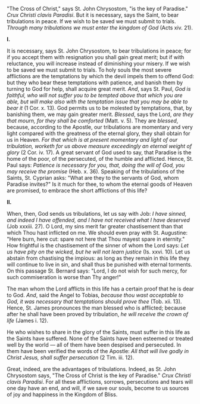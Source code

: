 
\"The Cross of Christ,\" says St. John Chrysostom, \"is the key of Paradise.\" *Crux Christi clavis Paradisi*. But it is necessary, says the Saint, to bear tribulations in peace. If we wish to be saved we must submit to trials. *Through many tribulations we must enter the kingdom of God* (Acts xiv. 21).

**I\.**

It is necessary, says St. John Chrysostom, to bear tribulations in peace; for if you accept them with resignation you shall gain great merit; but if with reluctance, you will increase instead of diminishing your misery. If we wish to be saved we must submit to trials. To holy souls the most severe afflictions are the temptations by which the devil impels them to offend God: but they who bear these temptations with patience, and banish them by turning to God for help, shall acquire great merit. *And*, says St. Paul, *God is faithful, who will not suffer you to be tempted above that which you are able, but will make also with the temptation issue that you may be able to bear it* (1 Cor. x. 13). God permits us to be molested by temptations, that, by banishing them, we may gain greater merit. *Blessed*, says the Lord, *are they that mourn, for they shall be comforted* (Matt. v. 5). They are *blessed*, because, according to the Apostle, our tribulations are momentary and very light compared with the greatness of the eternal glory, they shall obtain for us in Heaven. *For that which is at present momentary and light of our tribulation, worketh for us above measure exceedingly an eternal weight of glory* (2 Cor. iv. 17). A great servant of God used to say, that Paradise is the home of the poor, of the persecuted, of the humble and afflicted. Hence, St. Paul says: *Patience is necessary for you, that, doing the will of God, you may receive the promise* (Heb. x. 36). Speaking of the tribulations of the Saints, St. Cyprian asks: \"What are they to the servants of God, whom Paradise invites?\" Is it much for thee, to whom the eternal goods of Heaven are promised, to embrace the short afflictions of this life?

**II\.**

When, then, God sends us tribulations, let us say with Job: *I have sinned, and indeed I have offended, and I have not received what I have deserved* (Job xxxiii. 27). O Lord, my sins merit far greater chastisement than that which Thou hast inflicted on me. We should even pray with St. Augustine: \"Here burn, here cut: spare not here that Thou mayest spare in eternity.\" How frightful is the chastisement of the sinner of whom the Lord says: *Let us have pity on the wicked, but he will not learn justice* (Is. xxvi. 10). Let us abstain from chastising the impious: as long as they remain in this life they will continue to live in sin, and shall thus be punished with eternal torments. On this passage St. Bernard says: \"Lord, I do not wish for such mercy, for such commiseration is worse than Thy anger!\"

The man whom the Lord afflicts in this life has a certain proof that he is dear to God. *And*, said the Angel to Tobias, *because thou wast acceptable to God, it was necessary that temptations should prove thee* (Tob. xii. 13). Hence, St. James pronounces the man blessed who is afflicted; because after he shall have been proved by tribulation, *he will receive the crown of life* (James i. 12).

He who wishes to share in the glory of the Saints, must suffer in this life as the Saints have suffered. None of the Saints have been esteemed or treated well by the world — all of them have been despised and persecuted. In them have been verified the words of the Apostle: *All that will live godly in Christ Jesus, shall suffer persecution* (2 Tim. iii. 12).

Great, indeed, are the advantages of tribulations. Indeed, as St. John Chrysostom says, \"The Cross of Christ is the key of Paradise.\" *Crux Christi clavis Paradisi*. For all these afflictions, sorrows, persecutions and tears will one day have an end, and will, if we save our souls, become to us sources of joy and happiness in the Kingdom of Bliss.

